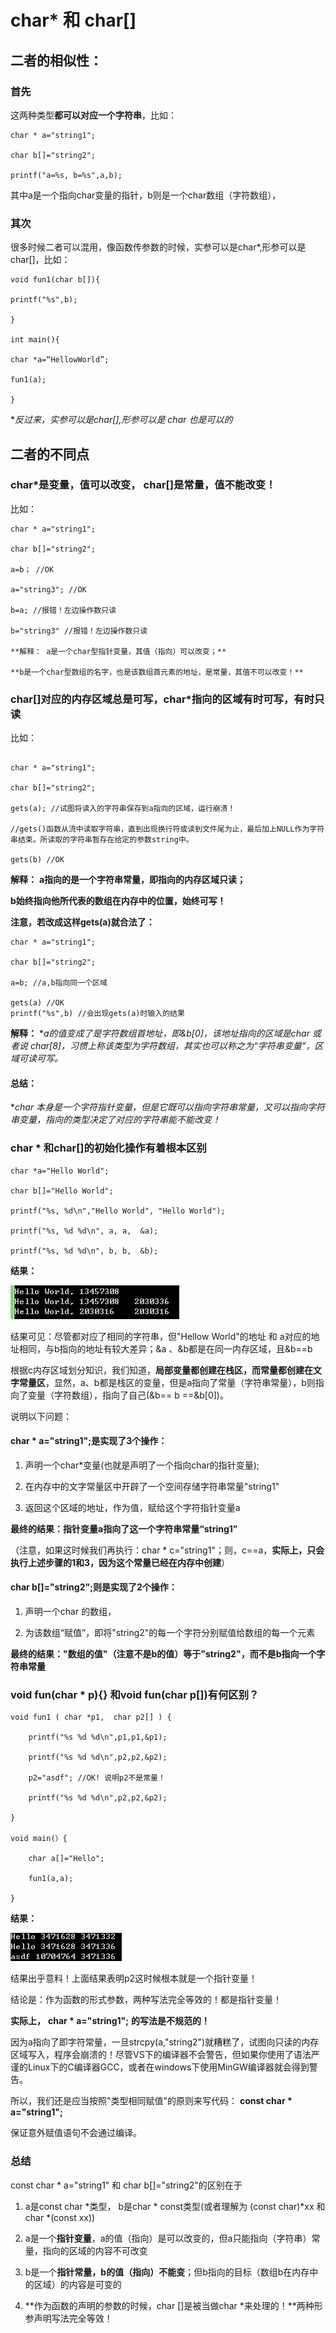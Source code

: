 # char*  和 char[]

## 二者的相似性：

### 首先

这两种类型**都可以对应一个字符串**，比如：

```
char * a="string1";

char b[]="string2";

printf("a=%s, b=%s",a,b);
```

其中a是一个指向char变量的指针，b则是一个char数组（字符数组），

### 其次 

很多时候二者可以混用，像函数传参数的时候，实参可以是char*,形参可以是 char[]，比如：

```
void fun1(char b[]){

printf("%s",b);

}

int main(){

char *a=“HellowWorld”;

fun1(a);

}
```
**反过来，实参可以是char[],形参可以是 char *也是可以的**



## 二者的不同点

### char*是变量，值可以改变， char[]是常量，值不能改变！

比如：

```
char * a="string1";

char b[]="string2";

a=b； //OK

a="string3"; //OK

b=a; //报错！左边操作数只读

b="string3" //报错！左边操作数只读

**解释： a是一个char型指针变量，其值（指向）可以改变；**

**b是一个char型数组的名字，也是该数组首元素的地址，是常量，其值不可以改变！**

```

### char[]对应的内存区域总是可写，char*指向的区域有时可写，有时只读

比如：

```

char * a="string1";

char b[]="string2";

gets(a); //试图将读入的字符串保存到a指向的区域，运行崩溃！ 

//gets()函数从流中读取字符串，直到出现换行符或读到文件尾为止，最后加上NULL作为字符串结束。所读取的字符串暂存在给定的参数string中。

gets(b) //OK

```

**解释：** **a指向的是一个字符串常量，即指向的内存区域只读；**

**b始终指向他所代表的数组在内存中的位置，始终可写！**

**注意，若改成这样gets(a)就合法了：**

```
char * a="string1";

char b[]="string2";

a=b; //a,b指向同一个区域

gets(a) //OK
printf("%s",b) //会出现gets(a)时输入的结果
```

**解释：** **a的值变成了是字符数组首地址，即&b[0]，该地址指向的区域是char *或者说 char[8]，习惯上称该类型为字符数组，其实也可以称之为“字符串变量”，区域可读可写。**

 

#### **总结：**

**char *本身是一个字符指针变量，但是它既可以指向字符串常量，又可以指向字符串变量，指向的类型决定了对应的字符串能不能改变！**



### char \* 和char[]的初始化操作有着根本区别

```
char *a="Hello World"; 

char b[]="Hello World"; 

printf("%s, %d\n","Hello World", "Hello World"); 

printf("%s, %d %d\n", a, a,  &a);                           

printf("%s, %d %d\n", b, b,  &b);
```

**结果：**

![结果](.\images\002fAy4Vzy6MI98QoJI32&690.jpg)

结果可见：尽管都对应了相同的字符串，但"Hellow World"的地址 和 a对应的地址相同，与b指向的地址有较大差异；&a 、&b都是在同一内存区域，且&b==b

根据c内存区域划分知识，我们知道，**局部变量都创建在栈区，而常量都创建在文字常量区**，显然，a、b都是栈区的变量，但是a指向了常量（字符串常量），b则指向了变量（字符数组），指向了自己(&b== b ==&b[0])。

说明以下问题：

#### **char \* a="string1";是实现了3个操作：**

1. 声明一个char*变量(也就是声明了一个指向char的指针变量);

2. 在内存中的文字常量区中开辟了一个空间存储字符串常量"string1"

3. 返回这个区域的地址，作为值，赋给这个字符指针变量a

**最终的结果：指针变量a指向了这一个字符串常量“string1”**

（注意，如果这时候我们再执行：char * c="string1"；则，c==a，**实际上，只会执行上述步骤的1和3，因为这个常量已经在内存中创建**）



#### **char b[]="string2";则是实现了2个操作：**

1. 声明一个char 的数组，

2. 为该数组“赋值”，即将"string2"的每一个字符分别赋值给数组的每一个元素

**最终的结果："数组的值"（注意不是b的值）等于"string2"，而不是b指向一个字符串常量**



### **void fun(char \* p){}  和void fun(char p[])有何区别？**

```
void fun1 ( char *p1,  char p2[] ) {

	printf("%s %d %d\n",p1,p1,&p1);

	printf("%s %d %d\n",p2,p2,&p2);

	p2="asdf"; //OK! 说明p2不是常量！ 

	printf("%s %d %d\n",p2,p2,&p2);

}

void main(）{

	char a[]="Hello";

	fun1(a,a);

}
```

**结果：**

![1111](.\images\002fAy4Vzy6MIbrmh789e&690.jpg)

结果出乎意料！上面结果表明p2这时候根本就是一个指针变量！

结论是：作为函数的形式参数，两种写法完全等效的！都是指针变量！



**实际上，** **char \* a="string1";**  **的写法是不规范的！** 

因为a指向了即字符常量，一旦strcpy(a,"string2")就糟糕了，试图向只读的内存区域写入，程序会崩溃的！尽管VS下的编译器不会警告，但如果你使用了语法严谨的Linux下的C编译器GCC，或者在windows下使用MinGW编译器就会得到警告。

所以，我们还是应当按照"类型相同赋值"的原则来写代码： **const char \* a="string1";**

保证意外赋值语句不会通过编译。

### 总结

const char \* a="string1" 和 char b[]="string2"的区别在于

1. a是const char \*类型， b是char * const类型(或者理解为 (const char)\*xx  和 char *(const xx))

2. a是一个**指针变量**，a的值（指向）是可以改变的，但a只能指向（字符串）常量，指向的区域的内容不可改变

3. b是一个**指针常量，b的值（指向）不能变**；但b指向的目标（数组b在内存中的区域）的内容是可变的

4. **作为函数的声明的参数的时候，char []是被当做char \*来处理的！**两种形参声明写法完全等效！